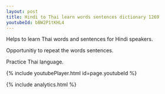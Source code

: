 ```yaml
---
layout: post
title: Hindi to Thai learn words sentences dictionary 1269 
youtubeId: bBW2P1tKHL4
---
```

 
 
Helps to learn Thai words and sentences for Hindi speakers.

Opportunitiy to repeat the words sentences. 

Practice Thai language. 
 
{% include youtubePlayer.html id=page.youtubeId %}
 
 
{% include analytics.html %}